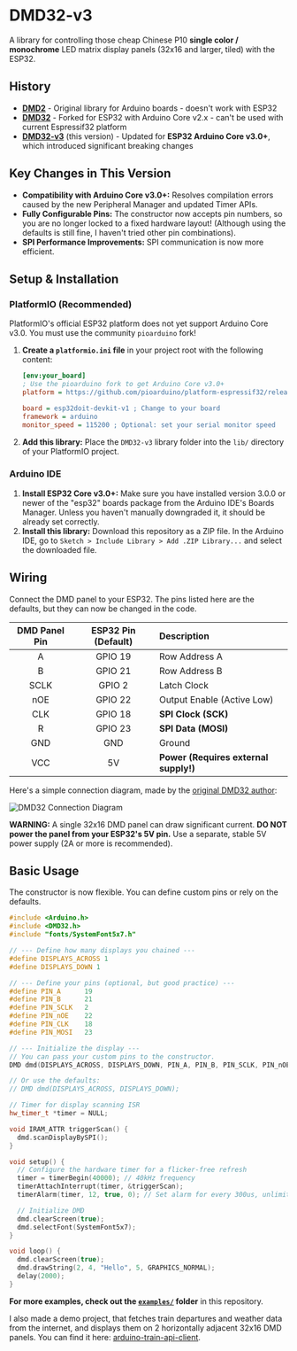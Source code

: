 # DMD32-v3

A library for controlling those cheap Chinese P10 **single color / monochrome** LED matrix display panels (32x16 and larger, tiled) with the ESP32.

## History

- **[DMD2](https://github.com/freetronics/DMD)** - Original library for Arduino boards - doesn't work with ESP32
- **[DMD32](https://github.com/Qudor-Engineer/DMD32)** - Forked for ESP32 with Arduino Core v2.x - can't be used with current Espressif32 platform
- **[DMD32-v3](https://github.com/alessandroamella/DMD32-v3)** (this version) - Updated for **ESP32 Arduino Core v3.0+**, which introduced significant breaking changes

## Key Changes in This Version

- **Compatibility with Arduino Core v3.0+:** Resolves compilation errors caused by the new Peripheral Manager and updated Timer APIs.
- **Fully Configurable Pins:** The constructor now accepts pin numbers, so you are no longer locked to a fixed hardware layout! (Although using the defaults is still fine, I haven't tried other pin combinations).
- **SPI Performance Improvements:** SPI communication is now more efficient.

## Setup & Installation

### PlatformIO (Recommended)

PlatformIO's official ESP32 platform does not yet support Arduino Core v3.0. You must use the community `pioarduino` fork!

1.  **Create a `platformio.ini` file** in your project root with the following content:

    ```ini
    [env:your_board]
    ; Use the pioarduino fork to get Arduino Core v3.0+
    platform = https://github.com/pioarduino/platform-espressif32/releases/download/stable/platform-espressif32.zip ; Optional: pin to a specific version

    board = esp32doit-devkit-v1 ; Change to your board
    framework = arduino
    monitor_speed = 115200 ; Optional: set your serial monitor speed
    ```

2.  **Add this library:** Place the `DMD32-v3` library folder into the `lib/` directory of your PlatformIO project.

### Arduino IDE

1.  **Install ESP32 Core v3.0+:** Make sure you have installed version 3.0.0 or newer of the "esp32" boards package from the Arduino IDE's Boards Manager. Unless you haven't manually downgraded it, it should be already set correctly.
2.  **Install this library:** Download this repository as a ZIP file. In the Arduino IDE, go to `Sketch > Include Library > Add .ZIP Library...` and select the downloaded file.

## Wiring

Connect the DMD panel to your ESP32. The pins listed here are the defaults, but they can now be changed in the code.

| DMD Panel Pin | ESP32 Pin (Default) | Description                           |
| :-----------: | :-----------------: | :------------------------------------ |
|       A       |       GPIO 19       | Row Address A                         |
|       B       |       GPIO 21       | Row Address B                         |
|     SCLK      |       GPIO 2        | Latch Clock                           |
|      nOE      |       GPIO 22       | Output Enable (Active Low)            |
|      CLK      |       GPIO 18       | **SPI Clock (SCK)**                   |
|       R       |       GPIO 23       | **SPI Data (MOSI)**                   |
|      GND      |         GND         | Ground                                |
|      VCC      |         5V          | **Power (Requires external supply!)** |

Here's a simple connection diagram, made by the [original DMD32 author](https://github.com/Qudor-Engineer):

![DMD32 Connection Diagram](connection.png)

**WARNING:** A single 32x16 DMD panel can draw significant current. **DO NOT power the panel from your ESP32's 5V pin.** Use a separate, stable 5V power supply (2A or more is recommended).

## Basic Usage

The constructor is now flexible. You can define custom pins or rely on the defaults.

```cpp
#include <Arduino.h>
#include <DMD32.h>
#include "fonts/SystemFont5x7.h"

// --- Define how many displays you chained ---
#define DISPLAYS_ACROSS 1
#define DISPLAYS_DOWN 1

// --- Define your pins (optional, but good practice) ---
#define PIN_A      19
#define PIN_B      21
#define PIN_SCLK   2
#define PIN_nOE    22
#define PIN_CLK    18
#define PIN_MOSI   23

// --- Initialize the display ---
// You can pass your custom pins to the constructor.
DMD dmd(DISPLAYS_ACROSS, DISPLAYS_DOWN, PIN_A, PIN_B, PIN_SCLK, PIN_nOE, PIN_CLK, PIN_MOSI);

// Or use the defaults:
// DMD dmd(DISPLAYS_ACROSS, DISPLAYS_DOWN);

// Timer for display scanning ISR
hw_timer_t *timer = NULL;

void IRAM_ATTR triggerScan() {
  dmd.scanDisplayBySPI();
}

void setup() {
  // Configure the hardware timer for a flicker-free refresh
  timer = timerBegin(40000); // 40kHz frequency
  timerAttachInterrupt(timer, &triggerScan);
  timerAlarm(timer, 12, true, 0); // Set alarm for every 300us, unlimited reloads

  // Initialize DMD
  dmd.clearScreen(true);
  dmd.selectFont(SystemFont5x7);
}

void loop() {
  dmd.clearScreen(true);
  dmd.drawString(2, 4, "Hello", 5, GRAPHICS_NORMAL);
  delay(2000);
}
```

**For more examples, check out the [`examples/`](examples/) folder** in this repository.

I also made a demo project, that fetches train departures and weather data from the internet, and displays them on 2 horizontally adjacent 32x16 DMD panels. You can find it here: [arduino-train-api-client](https://github.com/alessandroamella/arduino-train-api-client/).
